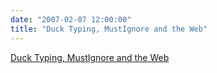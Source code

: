 ```yaml
---
date: "2007-02-07 12:00:00"
title: "Duck Typing, MustIgnore and the Web"
---
```


[Duck Typing, MustIgnore and the Web](/lemire/blog/2007/02-07-duck-typing-mustignore-and-the-web)

